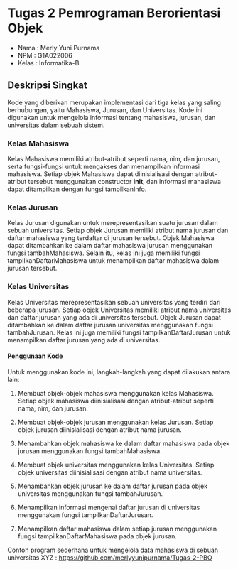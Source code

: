 # Tugas 2 Pemrograman Berorientasi Objek

* Nama  : Merly Yuni Purnama
* NPM   : G1A022006
* Kelas : Informatika-B

## Deskripsi Singkat
Kode yang diberikan merupakan implementasi dari tiga kelas yang saling berhubungan, yaitu Mahasiswa, Jurusan, dan Universitas. Kode ini digunakan untuk mengelola informasi tentang mahasiswa, jurusan, dan universitas dalam sebuah sistem.

### Kelas Mahasiswa
Kelas Mahasiswa memiliki atribut-atribut seperti nama, nim, dan jurusan, serta fungsi-fungsi untuk mengakses dan menampilkan informasi mahasiswa. Setiap objek Mahasiswa dapat diinisialisasi dengan atribut-atribut tersebut menggunakan constructor __init__, dan informasi mahasiswa dapat ditampilkan dengan fungsi tampilkanInfo.

### Kelas Jurusan
Kelas Jurusan digunakan untuk merepresentasikan suatu jurusan dalam sebuah universitas. Setiap objek Jurusan memiliki atribut nama jurusan dan daftar mahasiswa yang terdaftar di jurusan tersebut. Objek Mahasiswa dapat ditambahkan ke dalam daftar mahasiswa jurusan menggunakan fungsi tambahMahasiswa. Selain itu, kelas ini juga memiliki fungsi tampilkanDaftarMahasiswa untuk menampilkan daftar mahasiswa dalam jurusan tersebut.

### Kelas Universitas
Kelas Universitas merepresentasikan sebuah universitas yang terdiri dari beberapa jurusan. Setiap objek Universitas memiliki atribut nama universitas dan daftar jurusan yang ada di universitas tersebut. Objek Jurusan dapat ditambahkan ke dalam daftar jurusan universitas menggunakan fungsi tambahJurusan. Kelas ini juga memiliki fungsi tampilkanDaftarJurusan untuk menampilkan daftar jurusan yang ada di universitas.

#### Penggunaan Kode
Untuk menggunakan kode ini, langkah-langkah yang dapat dilakukan antara lain:

1. Membuat objek-objek mahasiswa menggunakan kelas Mahasiswa. Setiap objek mahasiswa diinisialisasi dengan atribut-atribut seperti nama, nim, dan jurusan.

2. Membuat objek-objek jurusan menggunakan kelas Jurusan. Setiap objek jurusan diinisialisasi dengan atribut nama jurusan.

3. Menambahkan objek mahasiswa ke dalam daftar mahasiswa pada objek jurusan menggunakan fungsi tambahMahasiswa.

4. Membuat objek universitas menggunakan kelas Universitas. Setiap objek universitas diinisialisasi dengan atribut nama universitas.

5. Menambahkan objek jurusan ke dalam daftar jurusan pada objek universitas menggunakan fungsi tambahJurusan.

6. Menampilkan informasi mengenai daftar jurusan di universitas menggunakan fungsi tampilkanDaftarJurusan.

7. Menampilkan daftar mahasiswa dalam setiap jurusan menggunakan fungsi tampilkanDaftarMahasiswa pada objek jurusan.

Contoh program sederhana untuk mengelola data mahasiswa di sebuah universitas XYZ :
https://github.com/merlyyunipurnama/Tugas-2-PBO
